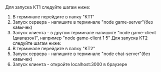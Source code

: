 Для запуска КТ1 следуйте шагам ниже:
1. В терминале перейдите в папку "КТ1"
2. Запуск сервера - напишите в терминале "node game-server"(без кавычек)
3. Запуск клиента - в другом терминале напишите "node game-client [диапазон]", например "node game-client 1 5"
Для запуска КТ2 следуйте шагам ниже:
1. В терминале перейдите в папку "КТ2"
2. Запуск сервера - напишите в терминале "node chat-server"(без кавычек)
3. Запуск клиента - откройте localhost:3000 в браузере
